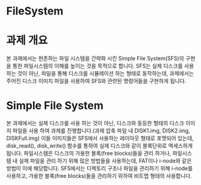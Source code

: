 FileSystem
==============
# 과제 개요

본 과제에서는 현존하는 파일 시스템을 간략화 시킨 Simple File System(SFS)의 구현을 통한
파일시스템의 이해를 높이는 것을 목적으로 합니다. SFS는 실제 디스크를 사용 하는 것이 아닌, 파일을
통해 디스크를 시뮬레이션 하는 형태로 동작하는데, 과제에서는 주어진 디스크 이미지 파일을 사용하여
SFS와 관련된 명령어들을 구현하게 됩니다.

# Simple File System

본 과제에서는 실제 디스크를 사용 하는 것이 아닌, 디스크와 동등한 형태의 디스크 이미지 파일을
사용 하여 과제를 진행합니다.(과제 압축 파일 내 DISK1.img, DISK2.img, DISKFull.img) 이들 이미지들은
SFS에서 사용하는 레이아웃 형태로 포맷되어 있는데, disk_read(), disk_write() 함수를 통하여 실제
디스크와 같이 블록단위로 엑세스하게 됩니다. 파일시스템은 디스크의 가용한 블록(free blocks)들을 관리
하거나, 파일시스템 내 실제 파일을 관리 하기 위해 많은 방법들을 사용하는데, FAT이나 i-node와 같은
방법이 이에 해당합니다. SFS에서는 디렉토리 구조나 파일을 관리하기 위해 i-node를 사용하고, 가용한
블록(free blocks)들을 관리하기 위하여 비트맵 형태의 사용합니다. 
